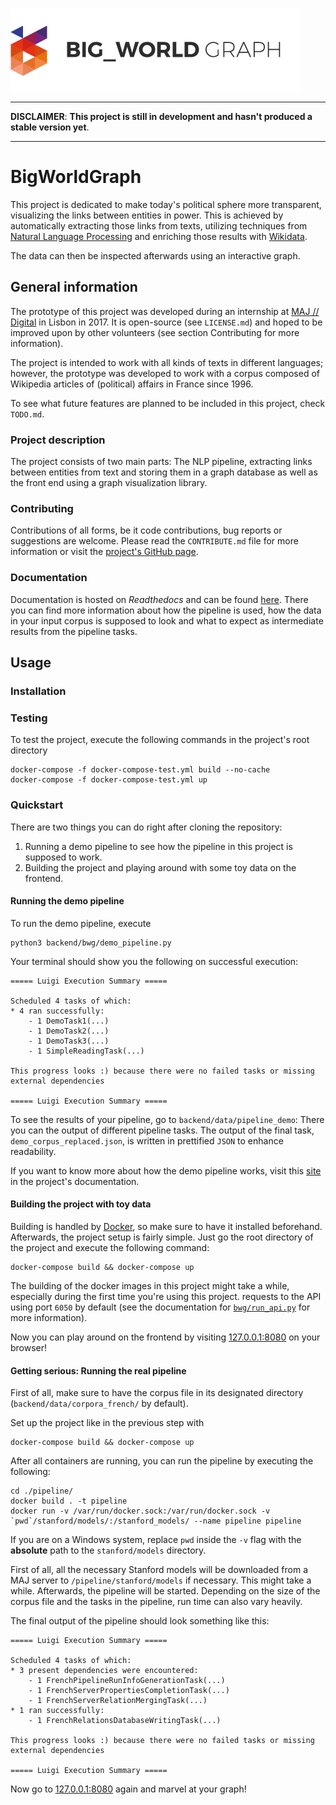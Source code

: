 
![](./img/logo.png)

___

**DISCLAIMER**: **This project is still in development and hasn't produced a stable version yet**.

___

# BigWorldGraph

This project is dedicated to make today's political sphere more transparent, visualizing the links between entities in 
power. This is achieved by automatically extracting those links from texts, utilizing techniques from [Natural Language 
Processing](https://en.wikipedia.org/wiki/Natural_language_processing) and enriching those results with 
[Wikidata](https://www.wikidata.org/wiki/Wikidata:Main_Page).

The data can then be inspected afterwards using an interactive graph.


## General information

The prototype of this project was developed during an internship at [MAJ // Digital](http://maj.digital/) in Lisbon in 2017. 
It is open-source (see `LICENSE.md`) and hoped to be improved upon by other volunteers (see section Contributing for more 
information). 

The project is intended to work with all kinds of texts in different languages; however, the prototype was developed to 
work with a corpus composed of Wikipedia articles of (political) affairs in France since 1996.

To see what future features are planned to be included in this project, check `TODO.md`.

### Project description

The project consists of two main parts: The NLP pipeline, extracting links between entities from text and storing them 
in a graph database as well as the front end using a graph visualization library.

### Contributing

Contributions of all forms, be it code contributions, bug reports or suggestions are welcome. Please read the 
`CONTRIBUTE.md` file for more information or visit the [project's GitHub page](https://github.com/majdigital/bigworldgraph).

### Documentation

Documentation is hosted on *Readthedocs* and can be found [here](http://bigworldgraph.readthedocs.io/). 
There you can find more information about how the pipeline is used, how the data in your input corpus is supposed to 
look and what to expect as intermediate results from the pipeline tasks.

## Usage

### Installation


### Testing

To test the project, execute the following commands in the project's root directory

    docker-compose -f docker-compose-test.yml build --no-cache
    docker-compose -f docker-compose-test.yml up
    
### Quickstart

There are two things you can do right after cloning the repository:

1. Running a demo pipeline to see how the pipeline in this project is supposed to work.
2. Building the project and playing around with some toy data on the frontend.

#### Running the demo pipeline

To run the demo pipeline, execute 

    python3 backend/bwg/demo_pipeline.py
    
Your terminal should show you the following on successful execution:

    ===== Luigi Execution Summary =====
    
    Scheduled 4 tasks of which:
    * 4 ran successfully:
        - 1 DemoTask1(...)
        - 1 DemoTask2(...)
        - 1 DemoTask3(...)
        - 1 SimpleReadingTask(...)
    
    This progress looks :) because there were no failed tasks or missing external dependencies
    
    ===== Luigi Execution Summary =====

To see the results of your pipeline, go to ``backend/data/pipeline_demo``: There you can the output of different 
pipeline tasks. The output of the final task, ``demo_corpus_replaced.json``, is written in prettified ``JSON`` to 
enhance readability.

If you want to know more about how the demo pipeline works, visit this [site](http://bigworldgraph.readthedocs.io/bwg.demo_pipeline.html) in the project's documentation.

#### Building the project with toy data

Building is handled by [Docker](https://www.docker.com/), so make sure to have it installed beforehand.  
Afterwards, the project setup is fairly simple. Just go the root directory of the project and execute the following command:

    docker-compose build && docker-compose up
    
The building of the docker images in this project might take a while, especially during the first time you're using this
project. requests to the API using port `6050` by default (see the documentation for [`bwg/run_api.py`](http://bigworldgraph.readthedocs.io/bwg.run_api.html)
for more information).

Now you can play around on the frontend by visiting [127.0.0.1:8080](127.0.0.1:8080) on your browser!

#### Getting serious: Running the real pipeline

First of all, make sure to have the corpus file in its designated directory (``backend/data/corpora_french/`` by default).

Set up the project like in the previous step with 

    docker-compose build && docker-compose up

After all containers are running, you can run the pipeline by executing the following:

    cd ./pipeline/
    docker build . -t pipeline
    docker run -v /var/run/docker.sock:/var/run/docker.sock -v `pwd`/stanford/models/:/stanford_models/ --name pipeline pipeline
    
If you are on a Windows system, replace `pwd` inside the `-v` flag with the **absolute** path to the `stanford/models` 
 directory.

First of all, all the necessary Stanford models will be downloaded from a MAJ server to ``/pipeline/stanford/models`` if necessary. 
This might take a while.
Afterwards, the pipeline will be started. Depending on the size of the corpus file and the tasks in the pipeline, run time
can also vary heavily. 

The final output of the pipeline should look something like this: 

    ===== Luigi Execution Summary =====

    Scheduled 4 tasks of which:
    * 3 present dependencies were encountered:
        - 1 FrenchPipelineRunInfoGenerationTask(...)
        - 1 FrenchServerPropertiesCompletionTask(...)
        - 1 FrenchServerRelationMergingTask(...)
    * 1 ran successfully:
        - 1 FrenchRelationsDatabaseWritingTask(...)
    
    This progress looks :) because there were no failed tasks or missing external dependencies
    
    ===== Luigi Execution Summary =====

Now go to [127.0.0.1:8080](127.0.0.1:8080) again and marvel at your graph!
